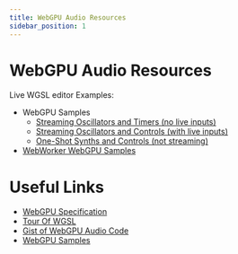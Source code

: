 ```yaml
---
title: WebGPU Audio Resources
sidebar_position: 1
---
```

# WebGPU Audio Resources

Live WGSL editor Examples: 
  * WebGPU Samples
    * [Streaming Oscillators and Timers (no live inputs)](wgslEditor/WgslAudioNoInput.mdx)
    * [Streaming Oscillators and Controls (with live inputs)](wgslEditor/WgslAudioEditorWithInputs.mdx)
    * [One-Shot Synths and Controls (not streaming)](wgslEditor/WgslAudioOneShots.mdx)
  * [WebWorker WebGPU Samples](https://webgpu.github.io/webgpu-samples/)

# Useful Links

* [WebGPU Specification](https://www.w3.org/TR/webgpu/)
* [Tour Of WGSL](https://google.github.io/tour-of-wgsl/)
* [Gist of WebGPU Audio Code](https://gist.github.com/JolifantoBambla/0a4e9c2a0a8bc475f081bc6f9d1aa1a8)
* [WebGPU Samples](https://webgpu.github.io/webgpu-samples/)